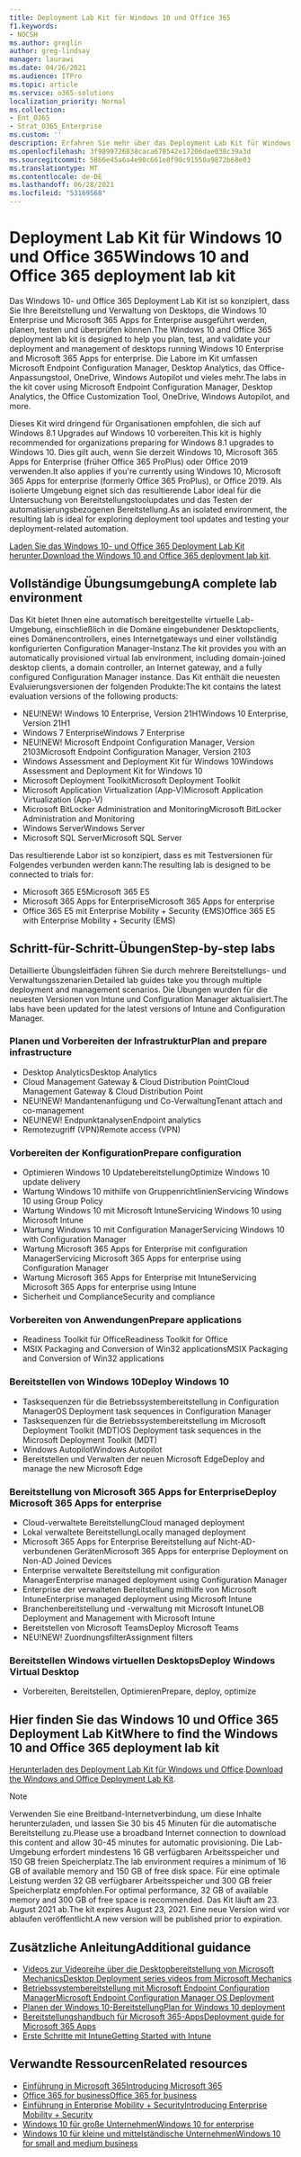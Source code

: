 ```yaml
---
title: Deployment Lab Kit für Windows 10 und Office 365
f1.keywords:
- NOCSH
ms.author: greglin
author: greg-lindsay
manager: laurawi
ms.date: 04/26/2021
ms.audience: ITPro
ms.topic: article
ms.service: o365-solutions
localization_priority: Normal
ms.collection:
- Ent_O365
- Strat_O365_Enterprise
ms.custom: ''
description: Erfahren Sie mehr über das Deployment Lab Kit für Windows und Office und wo Sie darauf zugreifen.
ms.openlocfilehash: 3f9899726838caca678542e17206dae038c39a3d
ms.sourcegitcommit: 5866e45a6a4e90c661e8f90c91550a9872b68e03
ms.translationtype: MT
ms.contentlocale: de-DE
ms.lasthandoff: 06/28/2021
ms.locfileid: "53169568"
---
```

# <a name="windows-10-and-office-365-deployment-lab-kit"></a><span data-ttu-id="8144c-103">Deployment Lab Kit für Windows 10 und Office 365</span><span class="sxs-lookup"><span data-stu-id="8144c-103">Windows 10 and Office 365 deployment lab kit</span></span>

<span data-ttu-id="8144c-104">Das Windows 10- und Office 365 Deployment Lab Kit ist so konzipiert, dass Sie Ihre Bereitstellung und Verwaltung von Desktops, die Windows 10 Enterprise und Microsoft 365 Apps for Enterprise ausgeführt werden, planen, testen und überprüfen können.</span><span class="sxs-lookup"><span data-stu-id="8144c-104">The Windows 10 and Office 365 deployment lab kit is designed to help you plan, test, and validate your deployment and management of desktops running Windows 10 Enterprise and Microsoft 365 Apps for enterprise.</span></span> <span data-ttu-id="8144c-105">Die Labore im Kit umfassen Microsoft Endpoint Configuration Manager, Desktop Analytics, das Office-Anpassungstool, OneDrive, Windows Autopilot und vieles mehr.</span><span class="sxs-lookup"><span data-stu-id="8144c-105">The labs in the kit cover using Microsoft Endpoint Configuration Manager, Desktop Analytics, the Office Customization Tool, OneDrive, Windows Autopilot, and more.</span></span>

<span data-ttu-id="8144c-106">Dieses Kit wird dringend für Organisationen empfohlen, die sich auf Windows 8.1 Upgrades auf Windows 10 vorbereiten.</span><span class="sxs-lookup"><span data-stu-id="8144c-106">This kit is highly recommended for organizations preparing for Windows 8.1 upgrades to Windows 10.</span></span> <span data-ttu-id="8144c-107">Dies gilt auch, wenn Sie derzeit Windows 10, Microsoft 365 Apps for Enterprise (früher Office 365 ProPlus) oder Office 2019 verwenden.</span><span class="sxs-lookup"><span data-stu-id="8144c-107">It also applies if you're currently using Windows 10, Microsoft 365 Apps for enterprise (formerly Office 365 ProPlus), or Office 2019.</span></span> <span data-ttu-id="8144c-108">Als isolierte Umgebung eignet sich das resultierende Labor ideal für die Untersuchung von Bereitstellungstoolupdates und das Testen der automatisierungsbezogenen Bereitstellung.</span><span class="sxs-lookup"><span data-stu-id="8144c-108">As an isolated environment, the resulting lab is ideal for exploring deployment tool updates and testing your deployment-related automation.</span></span>

<span data-ttu-id="8144c-109">[Laden Sie das Windows 10- und Office 365 Deployment Lab Kit herunter.](https://www.microsoft.com/evalcenter/evaluate-lab-kit)</span><span class="sxs-lookup"><span data-stu-id="8144c-109">[Download the Windows 10 and Office 365 deployment lab kit](https://www.microsoft.com/evalcenter/evaluate-lab-kit).</span></span>

## <a name="a-complete-lab-environment"></a><span data-ttu-id="8144c-110">Vollständige Übungsumgebung</span><span class="sxs-lookup"><span data-stu-id="8144c-110">A complete lab environment</span></span>

<span data-ttu-id="8144c-111">Das Kit bietet Ihnen eine automatisch bereitgestellte virtuelle Lab-Umgebung, einschließlich in die Domäne eingebundener Desktopclients, eines Domänencontrollers, eines Internetgateways und einer vollständig konfigurierten Configuration Manager-Instanz.</span><span class="sxs-lookup"><span data-stu-id="8144c-111">The kit provides you with an automatically provisioned virtual lab environment, including domain-joined desktop clients, a domain controller, an Internet gateway, and a fully configured Configuration Manager instance.</span></span> <span data-ttu-id="8144c-112">Das Kit enthält die neuesten Evaluierungsversionen der folgenden Produkte:</span><span class="sxs-lookup"><span data-stu-id="8144c-112">The kit contains the latest evaluation versions of the following products:</span></span>

  - <span data-ttu-id="8144c-113">NEU!</span><span class="sxs-lookup"><span data-stu-id="8144c-113">NEW!</span></span> <span data-ttu-id="8144c-114">Windows 10 Enterprise, Version 21H1</span><span class="sxs-lookup"><span data-stu-id="8144c-114">Windows 10 Enterprise, Version 21H1</span></span>
  - <span data-ttu-id="8144c-115">Windows 7 Enterprise</span><span class="sxs-lookup"><span data-stu-id="8144c-115">Windows 7 Enterprise</span></span>
  - <span data-ttu-id="8144c-116">NEU!</span><span class="sxs-lookup"><span data-stu-id="8144c-116">NEW!</span></span> <span data-ttu-id="8144c-117">Microsoft Endpoint Configuration Manager, Version 2103</span><span class="sxs-lookup"><span data-stu-id="8144c-117">Microsoft Endpoint Configuration Manager, Version 2103</span></span>
  - <span data-ttu-id="8144c-118">Windows Assessment and Deployment Kit für Windows 10</span><span class="sxs-lookup"><span data-stu-id="8144c-118">Windows Assessment and Deployment Kit for Windows 10</span></span>
  - <span data-ttu-id="8144c-119">Microsoft Deployment Toolkit</span><span class="sxs-lookup"><span data-stu-id="8144c-119">Microsoft Deployment Toolkit</span></span>
  - <span data-ttu-id="8144c-120">Microsoft Application Virtualization (App-V)</span><span class="sxs-lookup"><span data-stu-id="8144c-120">Microsoft Application Virtualization (App-V)</span></span>
  - <span data-ttu-id="8144c-121">Microsoft BitLocker Administration and Monitoring</span><span class="sxs-lookup"><span data-stu-id="8144c-121">Microsoft BitLocker Administration and Monitoring</span></span> 
  - <span data-ttu-id="8144c-122">Windows Server</span><span class="sxs-lookup"><span data-stu-id="8144c-122">Windows Server</span></span> 
  - <span data-ttu-id="8144c-123">Microsoft SQL Server</span><span class="sxs-lookup"><span data-stu-id="8144c-123">Microsoft SQL Server</span></span> 

<span data-ttu-id="8144c-124">Das resultierende Labor ist so konzipiert, dass es mit Testversionen für Folgendes verbunden werden kann:</span><span class="sxs-lookup"><span data-stu-id="8144c-124">The resulting lab is designed to be connected to trials for:</span></span> 

  - <span data-ttu-id="8144c-125">Microsoft 365 E5</span><span class="sxs-lookup"><span data-stu-id="8144c-125">Microsoft 365 E5</span></span>
  - <span data-ttu-id="8144c-126">Microsoft 365 Apps for Enterprise</span><span class="sxs-lookup"><span data-stu-id="8144c-126">Microsoft 365 Apps for enterprise</span></span>
  - <span data-ttu-id="8144c-127">Office 365 E5 mit Enterprise Mobility + Security (EMS)</span><span class="sxs-lookup"><span data-stu-id="8144c-127">Office 365 E5 with Enterprise Mobility + Security (EMS)</span></span>

## <a name="step-by-step-labs"></a><span data-ttu-id="8144c-128">Schritt-für-Schritt-Übungen</span><span class="sxs-lookup"><span data-stu-id="8144c-128">Step-by-step labs</span></span>

<span data-ttu-id="8144c-129">Detaillierte Übungsleitfäden führen Sie durch mehrere Bereitstellungs- und Verwaltungsszenarien.</span><span class="sxs-lookup"><span data-stu-id="8144c-129">Detailed lab guides take you through multiple deployment and management scenarios.</span></span> <span data-ttu-id="8144c-130">Die Übungen wurden für die neuesten Versionen von Intune und Configuration Manager aktualisiert.</span><span class="sxs-lookup"><span data-stu-id="8144c-130">The labs have been updated for the latest versions of Intune and Configuration Manager.</span></span> 

### <a name="plan-and-prepare-infrastructure"></a><span data-ttu-id="8144c-131">Planen und Vorbereiten der Infrastruktur</span><span class="sxs-lookup"><span data-stu-id="8144c-131">Plan and prepare infrastructure</span></span> 

- <span data-ttu-id="8144c-132">Desktop Analytics</span><span class="sxs-lookup"><span data-stu-id="8144c-132">Desktop Analytics</span></span> 
- <span data-ttu-id="8144c-133">Cloud Management Gateway & Cloud Distribution Point</span><span class="sxs-lookup"><span data-stu-id="8144c-133">Cloud Management Gateway & Cloud Distribution Point</span></span> 
- <span data-ttu-id="8144c-134">NEU!</span><span class="sxs-lookup"><span data-stu-id="8144c-134">NEW!</span></span> <span data-ttu-id="8144c-135">Mandantenanfügung und Co-Verwaltung</span><span class="sxs-lookup"><span data-stu-id="8144c-135">Tenant attach and co-management</span></span>
- <span data-ttu-id="8144c-136">NEU!</span><span class="sxs-lookup"><span data-stu-id="8144c-136">NEW!</span></span> <span data-ttu-id="8144c-137">Endpunktanalysen</span><span class="sxs-lookup"><span data-stu-id="8144c-137">Endpoint analytics</span></span> 
- <span data-ttu-id="8144c-138">Remotezugriff (VPN)</span><span class="sxs-lookup"><span data-stu-id="8144c-138">Remote access (VPN)</span></span> 

### <a name="prepare-configuration"></a><span data-ttu-id="8144c-139">Vorbereiten der Konfiguration</span><span class="sxs-lookup"><span data-stu-id="8144c-139">Prepare configuration</span></span>   

- <span data-ttu-id="8144c-140">Optimieren Windows 10 Updatebereitstellung</span><span class="sxs-lookup"><span data-stu-id="8144c-140">Optimize Windows 10 update delivery</span></span>   
- <span data-ttu-id="8144c-141">Wartung Windows 10 mithilfe von Gruppenrichtlinien</span><span class="sxs-lookup"><span data-stu-id="8144c-141">Servicing Windows 10 using Group Policy</span></span>
- <span data-ttu-id="8144c-142">Wartung Windows 10 mit Microsoft Intune</span><span class="sxs-lookup"><span data-stu-id="8144c-142">Servicing Windows 10 using Microsoft Intune</span></span>   
- <span data-ttu-id="8144c-143">Wartung Windows 10 mit Configuration Manager</span><span class="sxs-lookup"><span data-stu-id="8144c-143">Servicing Windows 10 with Configuration Manager</span></span>   
- <span data-ttu-id="8144c-144">Wartung Microsoft 365 Apps for Enterprise mit configuration Manager</span><span class="sxs-lookup"><span data-stu-id="8144c-144">Servicing Microsoft 365 Apps for enterprise using Configuration Manager</span></span>   
- <span data-ttu-id="8144c-145">Wartung Microsoft 365 Apps for Enterprise mit Intune</span><span class="sxs-lookup"><span data-stu-id="8144c-145">Servicing Microsoft 365 Apps for enterprise using Intune</span></span>  
- <span data-ttu-id="8144c-146">Sicherheit und Compliance</span><span class="sxs-lookup"><span data-stu-id="8144c-146">Security and compliance</span></span>   

### <a name="prepare-applications"></a><span data-ttu-id="8144c-147">Vorbereiten von Anwendungen</span><span class="sxs-lookup"><span data-stu-id="8144c-147">Prepare applications</span></span>    

- <span data-ttu-id="8144c-148">Readiness Toolkit für Office</span><span class="sxs-lookup"><span data-stu-id="8144c-148">Readiness Toolkit for Office</span></span>  
- <span data-ttu-id="8144c-149">MSIX Packaging and Conversion of Win32 applications</span><span class="sxs-lookup"><span data-stu-id="8144c-149">MSIX Packaging and Conversion of Win32 applications</span></span>   

### <a name="deploy-windows-10"></a><span data-ttu-id="8144c-150">Bereitstellen von Windows 10</span><span class="sxs-lookup"><span data-stu-id="8144c-150">Deploy Windows 10</span></span>   

- <span data-ttu-id="8144c-151">Tasksequenzen für die Betriebssystembereitstellung in Configuration Manager</span><span class="sxs-lookup"><span data-stu-id="8144c-151">OS Deployment task sequences in Configuration Manager</span></span>
- <span data-ttu-id="8144c-152">Tasksequenzen für die Betriebssystembereitstellung im Microsoft Deployment Toolkit (MDT)</span><span class="sxs-lookup"><span data-stu-id="8144c-152">OS Deployment task sequences in the Microsoft Deployment Toolkit (MDT)</span></span>
- <span data-ttu-id="8144c-153">Windows Autopilot</span><span class="sxs-lookup"><span data-stu-id="8144c-153">Windows Autopilot</span></span>
- <span data-ttu-id="8144c-154">Bereitstellen und Verwalten der neuen Microsoft Edge</span><span class="sxs-lookup"><span data-stu-id="8144c-154">Deploy and manage the new Microsoft Edge</span></span>  

### <a name="deploy-microsoft-365-apps-for-enterprise"></a><span data-ttu-id="8144c-155">Bereitstellung von Microsoft 365 Apps for Enterprise</span><span class="sxs-lookup"><span data-stu-id="8144c-155">Deploy Microsoft 365 Apps for enterprise</span></span>    

- <span data-ttu-id="8144c-156">Cloud-verwaltete Bereitstellung</span><span class="sxs-lookup"><span data-stu-id="8144c-156">Cloud managed deployment</span></span>  
- <span data-ttu-id="8144c-157">Lokal verwaltete Bereitstellung</span><span class="sxs-lookup"><span data-stu-id="8144c-157">Locally managed deployment</span></span>    
- <span data-ttu-id="8144c-158">Microsoft 365 Apps for Enterprise Bereitstellung auf Nicht-AD-verbundenen Geräten</span><span class="sxs-lookup"><span data-stu-id="8144c-158">Microsoft 365 Apps for enterprise Deployment on Non-AD Joined Devices</span></span> 
- <span data-ttu-id="8144c-159">Enterprise verwaltete Bereitstellung mit configuration Manager</span><span class="sxs-lookup"><span data-stu-id="8144c-159">Enterprise managed deployment using Configuration Manager</span></span>
- <span data-ttu-id="8144c-160">Enterprise der verwalteten Bereitstellung mithilfe von Microsoft Intune</span><span class="sxs-lookup"><span data-stu-id="8144c-160">Enterprise managed deployment using Microsoft Intune</span></span>  
- <span data-ttu-id="8144c-161">Branchenbereitstellung und -verwaltung mit Microsoft Intune</span><span class="sxs-lookup"><span data-stu-id="8144c-161">LOB Deployment and Management with Microsoft Intune</span></span>
- <span data-ttu-id="8144c-162">Bereitstellen von Microsoft Teams</span><span class="sxs-lookup"><span data-stu-id="8144c-162">Deploy Microsoft Teams</span></span>
- <span data-ttu-id="8144c-163">NEU!</span><span class="sxs-lookup"><span data-stu-id="8144c-163">NEW!</span></span> <span data-ttu-id="8144c-164">Zuordnungsfilter</span><span class="sxs-lookup"><span data-stu-id="8144c-164">Assignment filters</span></span>  

### <a name="deploy-windows-virtual-desktop"></a><span data-ttu-id="8144c-165">Bereitstellen Windows virtuellen Desktops</span><span class="sxs-lookup"><span data-stu-id="8144c-165">Deploy Windows Virtual Desktop</span></span>  

- <span data-ttu-id="8144c-166">Vorbereiten, Bereitstellen, Optimieren</span><span class="sxs-lookup"><span data-stu-id="8144c-166">Prepare, deploy, optimize</span></span>
 
## <a name="where-to-find-the-windows-10-and-office-365-deployment-lab-kit"></a><span data-ttu-id="8144c-167">Hier finden Sie das Windows 10 und Office 365 Deployment Lab Kit</span><span class="sxs-lookup"><span data-stu-id="8144c-167">Where to find the Windows 10 and Office 365 deployment lab kit</span></span>

<span data-ttu-id="8144c-168">[Herunterladen des Deployment Lab Kit für Windows und Office](https://www.microsoft.com/evalcenter/evaluate-lab-kit).</span><span class="sxs-lookup"><span data-stu-id="8144c-168">[Download the Windows and Office Deployment Lab Kit](https://www.microsoft.com/evalcenter/evaluate-lab-kit).</span></span>

> [!NOTE]
> <span data-ttu-id="8144c-169">Verwenden Sie eine Breitband-Internetverbindung, um diese Inhalte herunterzuladen, und lassen Sie 30 bis 45 Minuten für die automatische Bereitstellung zu.</span><span class="sxs-lookup"><span data-stu-id="8144c-169">Please use a broadband Internet connection to download this content and allow 30-45 minutes for automatic provisioning.</span></span> <span data-ttu-id="8144c-170">Die Lab-Umgebung erfordert mindestens 16 GB verfügbaren Arbeitsspeicher und 150 GB freien Speicherplatz.</span><span class="sxs-lookup"><span data-stu-id="8144c-170">The lab environment requires a minimum of 16 GB of available memory and 150 GB of free disk space.</span></span> <span data-ttu-id="8144c-171">Für eine optimale Leistung werden 32 GB verfügbarer Arbeitsspeicher und 300 GB freier Speicherplatz empfohlen.</span><span class="sxs-lookup"><span data-stu-id="8144c-171">For optimal performance, 32 GB of available memory and 300 GB of free space is recommended.</span></span> <span data-ttu-id="8144c-172">Das Kit läuft am 23. August 2021 ab.</span><span class="sxs-lookup"><span data-stu-id="8144c-172">The kit expires August 23, 2021.</span></span> <span data-ttu-id="8144c-173">Eine neue Version wird vor ablaufen veröffentlicht.</span><span class="sxs-lookup"><span data-stu-id="8144c-173">A new version will be published prior to expiration.</span></span>

## <a name="additional-guidance"></a><span data-ttu-id="8144c-174">Zusätzliche Anleitung</span><span class="sxs-lookup"><span data-stu-id="8144c-174">Additional guidance</span></span>

  - [<span data-ttu-id="8144c-175">Videos zur Videoreihe über die Desktopbereitstellung von Microsoft Mechanics</span><span class="sxs-lookup"><span data-stu-id="8144c-175">Desktop Deployment series videos from Microsoft Mechanics</span></span>](https://www.aka.ms/watchhowtoshift)
  - [<span data-ttu-id="8144c-176">Betriebssystembereitstellung mit Microsoft Endpoint Configuration Manager</span><span class="sxs-lookup"><span data-stu-id="8144c-176">Microsoft Endpoint Configuration Manager OS Deployment</span></span>](/mem/configmgr/osd/understand/introduction-to-operating-system-deployment)
  - [<span data-ttu-id="8144c-177">Planen der Windows 10-Bereitstellung</span><span class="sxs-lookup"><span data-stu-id="8144c-177">Plan for Windows 10 deployment</span></span>](/windows/deployment/planning/index)
  - [<span data-ttu-id="8144c-178">Bereitstellungshandbuch für Microsoft 365-Apps</span><span class="sxs-lookup"><span data-stu-id="8144c-178">Deployment guide for Microsoft 365 Apps</span></span>](/deployoffice/deployment-guide-microsoft-365-apps)
  - [<span data-ttu-id="8144c-179">Erste Schritte mit Intune</span><span class="sxs-lookup"><span data-stu-id="8144c-179">Getting Started with Intune</span></span>](/intune/get-started-evaluation)

## <a name="related-resources"></a><span data-ttu-id="8144c-180">Verwandte Ressourcen</span><span class="sxs-lookup"><span data-stu-id="8144c-180">Related resources</span></span>

  - [<span data-ttu-id="8144c-181">Einführung in Microsoft 365</span><span class="sxs-lookup"><span data-stu-id="8144c-181">Introducing Microsoft 365</span></span>](https://www.microsoft.com/microsoft-365/default.aspx)
  - [<span data-ttu-id="8144c-182">Office 365 for business</span><span class="sxs-lookup"><span data-stu-id="8144c-182">Office 365 for business</span></span>](https://products.office.com/business/office)
  - [<span data-ttu-id="8144c-183">Einführung in Enterprise Mobility + Security</span><span class="sxs-lookup"><span data-stu-id="8144c-183">Introducing Enterprise Mobility + Security</span></span>](https://www.microsoft.com/cloud-platform/enterprise-mobility-security)
  - [<span data-ttu-id="8144c-184">Windows 10 für große Unternehmen</span><span class="sxs-lookup"><span data-stu-id="8144c-184">Windows 10 for enterprise</span></span>](https://www.microsoft.com/WindowsForBusiness/windows-for-enterprise)
  - [<span data-ttu-id="8144c-185">Windows 10 für kleine und mittelständische Unternehmen</span><span class="sxs-lookup"><span data-stu-id="8144c-185">Windows 10 for small and medium business</span></span>](https://www.microsoft.com/WindowsForBusiness/windows-for-small-business)
